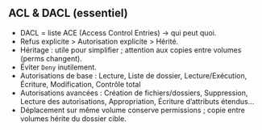 ## ACL & DACL (essentiel)
- DACL = liste ACE (Access Control Entries) → qui peut quoi.
- Refus explicite > Autorisation explicite > Hérité.
- Héritage : utile pour simplifier ; attention aux copies entre volumes (perms changent).
- Éviter `Deny` inutilement.
- Autorisations de base : Lecture, Liste de dossier, Lecture/Exécution, Écriture, Modification, Contrôle total
- Autorisations avancées : Création de fichiers/dossiers, Suppression, Lecture des autorisations, Appropriation, Écriture d’attributs étendus…
- Déplacement sur même volume conserve permissions ; copie entre volumes hérite du dossier cible.
